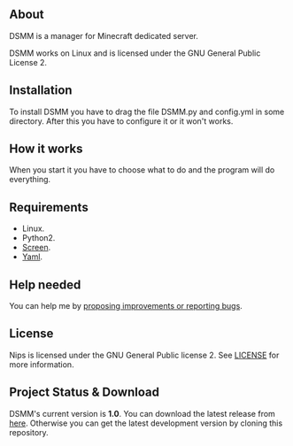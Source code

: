 ## About
DSMM is a manager for Minecraft dedicated server.

DSMM works on Linux and is licensed under the GNU General Public License 2.

## Installation
To install DSMM you have to drag the file DSMM.py and config.yml in some directory.
After this you have to configure it or it won't works.

## How it works
When you start it you have to choose what to do and the program will do everything.

## Requirements
* Linux.
* Python2.
* <a href="https://www.gnu.org/software/screen/">Screen</a>.
* <a href="http://pyyaml.org/">Yaml</a>.

## Help needed
You can help me by <a href="https://github.com/Fabrimat/DSMM/issues">proposing improvements or reporting bugs</a>.

## License
Nips is licensed under the GNU General Public license 2. See [LICENSE](LICENSE) for more information.

## Project Status & Download
DSMM's current version is **1.0**. You can download the latest release from <a href="https://github.com/Fabrimat/DSMM/releases/tag/1.0">here</a>. Otherwise you can get the latest development version by cloning this repository.
